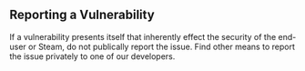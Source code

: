 ## Reporting a Vulnerability

If a vulnerability presents itself that inherently effect the security of the end-user or Steam, do not publically report the issue. Find other means to report the issue privately to one of our developers. 
